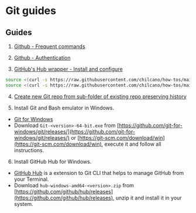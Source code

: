 # Git guides

## Guides

1. [Github - Frequent commands](git_frequent_commands.md)

2. [Github - Authentication](git_auth_guide.md)

3. [GitHub's Hub wrapper - Install and configure](../src/git_and_hub_setting_in_linux.sh)
```sh
source <(curl -s https://raw.githubusercontent.com/chilcano/how-tos/main/src/git_and_hub_setting_in_linux.sh)
source <(curl -s https://raw.githubusercontent.com/chilcano/how-tos/main/src/git_and_hub_setting_in_linux.sh) -u=Chilcano -e=chilcano@intix.info
```

4. [Create new Git repo from sub-folder of existing repo preserving history](git_subfolder_to_repository.md)

5. Install Git and Bash emulator in Windows.
  - [Git for Windows](https://gitforwindows.org/)
  - Download `Git-<version>-64-bit.exe`  from [https://github.com/git-for-windows/git/releases/](https://github.com/git-for-windows/git/releases/) or [https://git-scm.com/download/win](https://git-scm.com/download/win), execute it and follow all instructions.

6. Install GitHub Hub for Windows.  
  - [GitHub Hub](https://hub.github.com/) is a extension to Git CLI that helps to manage GitHub from your Terminal.
  - Download `hub-windows-amd64-<version>.zip` from [https://github.com/github/hub/releases](https://github.com/github/hub/releases), unzip it and install it in your system.

